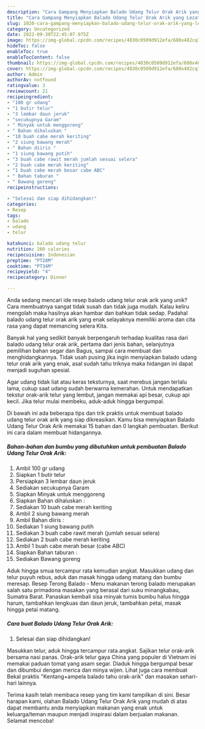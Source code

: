 ```yaml
---
description: "Cara Gampang Menyiapkan Balado Udang Telur Orak Arik yang Lezat"
title: "Cara Gampang Menyiapkan Balado Udang Telur Orak Arik yang Lezat"
slug: 1020-cara-gampang-menyiapkan-balado-udang-telur-orak-arik-yang-lezat
category: Uncategorized
date: 2022-09-30T22:45:07.975Z
image: https://img-global.cpcdn.com/recipes/4830c0509d912efa/680x482cq70/balado-udang-telur-orak-arik-foto-resep-utama.jpg
hideToc: false
enableToc: true
enableTocContent: false
thumbnail: https://img-global.cpcdn.com/recipes/4830c0509d912efa/680x482cq70/balado-udang-telur-orak-arik-foto-resep-utama.jpg
cover: https://img-global.cpcdn.com/recipes/4830c0509d912efa/680x482cq70/balado-udang-telur-orak-arik-foto-resep-utama.jpg
author: Admin
authorAv: notfound
ratingvalue: 3
reviewcount: 21
recipeingredient:
- "100 gr udang"
- "1 butir telur"
- "3 lembar daun jeruk"
- "secukupnya Garam"
- " Minyak untuk menggoreng"
- " Bahan dihaluskan "
- "10 buah cabe merah keriting"
- "2 siung bawang merah"
- " Bahan diiris "
- "1 siung bawang putih"
- "3 buah cabe rawit merah jumlah sesuai selera"
- "2 buah cabe merah keriting"
- "1 buah cabe merah besar cabe ABC"
- " Bahan taburan "
- " Bawang goreng"
recipeinstructions:

- "Selesai dan siap dihidangkan!"
categories:
- Resep
tags:
- balado
- udang
- telur

katakunci: balado udang telur 
nutrition: 260 calories
recipecuisine: Indonesian
preptime: "PT28M"
cooktime: "PT34M"
recipeyield: "4"
recipecategory: Dinner

---
```





Anda sedang mencari ide resep balado udang telur orak arik yang unik? Cara membuatnya sangat tidak susah dan tidak juga mudah. Kalau keliru mengolah maka hasilnya akan hambar dan bahkan tidak sedap. Padahal balado udang telur orak arik yang enak selayaknya memiliki aroma dan cita rasa yang dapat memancing selera Kita.





Banyak hal yang sedikit banyak berpengaruh terhadap kualitas rasa dari balado udang telur orak arik, pertama dari jenis bahan, selanjutnya pemilihan bahan segar dan Bagus, sampai cara membuat dan menghidangkannya. Tidak usah pusing jika ingin menyiapkan balado udang telur orak arik yang enak,      asal sudah tahu triknya maka hidangan ini dapat menjadi suguhan spesial.














Agar udang tidak liat atau keras teksturnya, saat merebus jangan terlalu lama, cukup saat udang sudah berwarna kemerahan. Untuk mendapatkan tekstur orak-arik telur yang lembut, jangan memakai api besar, cukup api kecil. Jika telur mulai membeku, aduk-aduk hingga bergumpal.






Di bawah ini ada beberapa tips dan trik praktis untuk membuat balado udang telur orak arik yang siap dikreasikan. Kamu bisa menyiapkan Balado Udang Telur Orak Arik memakai 15 bahan dan 0 langkah pembuatan. Berikut ini cara dalam membuat hidangannya.

<!--inarticleads1-->

##### Bahan-bahan dan bumbu yang dibutuhkan untuk pembuatan Balado Udang Telur Orak Arik:

1. Ambil 100 gr udang
1. Siapkan 1 butir telur
1. Persiapkan 3 lembar daun jeruk
1. Sediakan secukupnya Garam
1. Siapkan  Minyak untuk menggoreng
1. Siapkan  Bahan dihaluskan :
1. Sediakan 10 buah cabe merah keriting
1. Ambil 2 siung bawang merah
1. Ambil  Bahan diiris :
1. Sediakan 1 siung bawang putih
1. Sediakan 3 buah cabe rawit merah (jumlah sesuai selera)
1. Sediakan 2 buah cabe merah keriting
1. Ambil 1 buah cabe merah besar (cabe ABC)
1. Siapkan  Bahan taburan :
1. Sediakan  Bawang goreng


Aduk hingga smua tercampur rata kemudian angkat. Masukkan udang dan telur puyuh rebus, aduk dan masak hingga udang matang dan bumbu meresap. Resep Terong Balado - Menu makanan terong balado merupakan salah satu primadona masakan yang berasal dari suku minangkabau, Sumatra Barat. Panaskan kembali sisa minyak tumis bumbu halus hingga harum, tambahkan lengkuas dan daun jeruk, tambahkan petai, masak hingga petai matang. 

<!--inarticleads2-->

##### Cara buat Balado Udang Telur Orak Arik:


1. Selesai dan siap dihidangkan!

Masukkan telur, aduk hingga tercampur rata.angkat. Sajikan telur orak-arik bersama nasi panas. Orak-arik telur gaya China yang populer di Vietnam ini memakai paduan tomat yang asam segar. Diaduk hingga bergumpal besar dan dibumbui dengan merica dan minya wijen. Lihat juga cara membuat Bekal praktis &#34;Kentang+ampela balado tahu orak-arik&#34; dan masakan sehari-hari lainnya. 

Terima kasih telah membaca resep yang tim kami tampilkan di sini. Besar harapan kami, olahan Balado Udang Telur Orak Arik yang mudah di atas dapat membantu anda menyiapkan makanan yang enak untuk keluarga/teman maupun menjadi inspirasi dalam berjualan makanan. Selamat mencoba!
